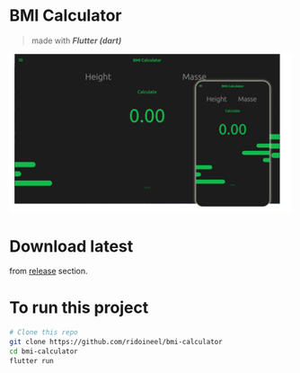 # BMI Calculator
> made with ***Flutter (dart)***

![BMI Calculator UI](/lib/assets/images/bmi-calculator-ui.png)

# Download latest
from [release](https://github.com/ridoineel/bmi-calculator/releases) section.

# To run this project

```bash
# Clone this repo
git clone https://github.com/ridoineel/bmi-calculator
cd bmi-calculator
flutter run
```
